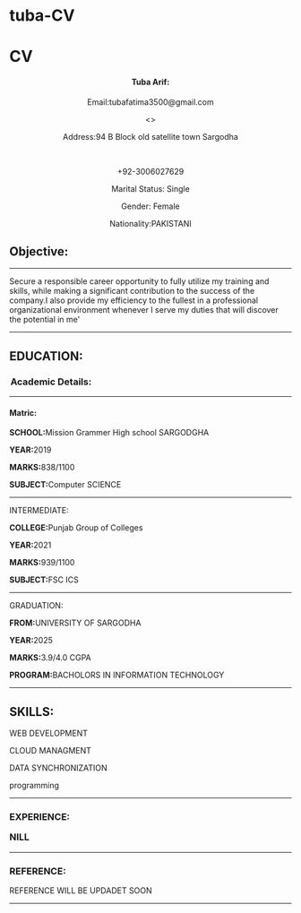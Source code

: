 # tuba-CV

</head>
<body>
   <h1>CV</h1> 
  <center> <p><h4>Tuba Arif:</h4></p>
   <p>Email:tubafatima3500@gmail.com</p><>
   <br><p>Address:94 B Block old satellite town Sargodha</p><br>
   <p>+92-3006027629</p>
   <p>Marital Status: Single</p>
   <p>Gender: Female</p>
   <p>Nationality:PAKISTANI</p>
   </center>
   <h2>Objective:</h2>
   <hr>
   <p>Secure a responsible career opportunity to fully utilize my training and skills,
      while making a significant contribution to the success of the company.I also provide
      my efficiency to the fullest in a professional organizational environment whenever I serve
      my duties that will discover the potential in me'
   </p>
   <hr>
   <p><h2>EDUCATION:</h2></p>
   <legend><strong><h3>Academic Details:</h3></strong></legend>
   <hr>
   <h4>Matric:</h4>
   <p><b>SCHOOL:</b>Mission Grammer High school SARGODGHA</p>
   <p><b>YEAR:</b>2019</p>
   <p></p><b>MARKS:</b>838/1100</p>
   <p><b>SUBJECT:</b>Computer SCIENCE</p>
   <hr>
   <p>INTERMEDIATE:</p>
   <p><b>COLLEGE:</b>Punjab Group of Colleges</p>
   <p><b>YEAR:</b>2021</p>
   <p><b>MARKS:</b>939/1100</p>
   <p><b>SUBJECT:</b>FSC ICS</p>
   <hr>
   <p>GRADUATION:</p>
   <p><b>FROM:</b>UNIVERSITY OF SARGODHA</p>
   <p><b>YEAR:</b>2025</p>
   <p><b>MARKS:</b>3.9/4.0 CGPA</p>
   <p><b>PROGRAM:</b>BACHOLORS IN INFORMATION TECHNOLOGY</p>
   <hr>
   <p><h2>SKILLS:</h2></p>
   <p>WEB DEVELOPMENT</p>
   <p>CLOUD MANAGMENT</p>
   <p>DATA SYNCHRONIZATION</p>
   <p>programming</p>
   <hr>
   <h3>EXPERIENCE:</p>
    <p>NILL</p>
    <hr>
    <p><h3>REFERENCE:</h3></p>
    <p>REFERENCE WILL BE UPDADET SOON</p>
    <hr>


             
</body>
</html>
